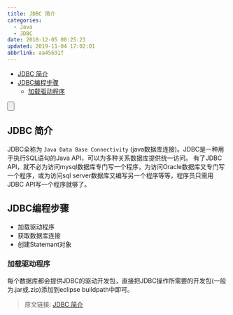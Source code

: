 ```yaml
---
title: JDBC 简介
categories: 
  - Java
  - JDBC
date: 2018-12-05 00:25:23
updated: 2019-11-04 17:02:01
abbrlink: aa45691f
---
```

- [JDBC 简介](/blog/aa45691f/#JDBC-简介)
- [JDBC编程步骤](/blog/aa45691f/#JDBC编程步骤)
    - [加载驱动程序](/blog/aa45691f/#加载驱动程序)

<!--more-->
<script src="https://cdn.bootcss.com/jquery/3.4.0/jquery.slim.min.js"></script>
<script>$(document).ready(function () {$(".post-body > ul:nth-child(1)").hide();});</script>

<!--end-->
<input type="button" onclick="open_closeTOC()" id="showcloseButton">
<script>
    function open_closeTOC() {var id = document.querySelector(".post-body > ul"); if (id.style.display == "block") {id.style.display = "none";document.getElementById("showcloseButton").value= "展开目录";}else if (id.style.display == "none") {id.style.display = "block";document.getElementById("showcloseButton").value="折叠目录";}}(function () {document.querySelector(".post-body > ul").style.display = "none";document.getElementById("showcloseButton").value="展开目录";})();
</script>

## JDBC 简介 ##
JDBC全称为 `Java Data Base Connectivity` (java数据库连接)。JDBC是一种用于执行SQL语句的Java API，可以为多种关系数据库提供统一访问。
有了JDBC API，就不必为访问mysql数据库专门写一个程序，为访问Oracle数据库又专门写一个程序，或为访问sql server数据库又编写另一个程序等等，程序员只需用JDBC API写一个程序就够了。
## JDBC编程步骤 ##
- 加载驱动程序 
- 获取数据库连接
- 创建Statemant对象
### 加载驱动程序 ##
每个数据库都会提供JDBC的驱动开发包，直接把JDBC操作所需要的开发包(一般为.jar或.zip)添加到eclipse buildpath中即可。

>原文链接: [JDBC 简介](https://lanlan2017.github.io/blog/aa45691f/)
